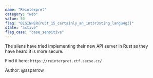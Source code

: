 ```yaml
---
name: "Reinterpret"
category: "web"
value: 50
flag: "BEGINNER{ru5t_15_certainly_an_1nt3r3sting_langu4g3}"
state: "active"
flag_case: "case_sensitive"
---
```


The aliens have tried implementing their new API server in Rust as they have heard it is more secure.

Find it here: `https://reinterpret.ctf.secso.cc/`

Author: @ssparrow
